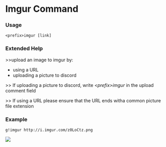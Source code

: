# Imgur Command

### Usage

```
<prefix>imgur [link]
```

### Extended Help

&gt;&gt;upload an image to imgur by:

* using a URL
* uploading a picture to discord

&gt;&gt; If uploading a picture to discord, write &lt;_prefix&gt;imgur_ in the upload comment field

&gt;&gt; If using a URL please ensure that the URL ends witha common picture file extension

### Example

```
g!imgur http://i.imgur.com/z0LoCtz.png
```

![](https://cdn.discordapp.com/attachments/282295514727448587/358946673679925260/image.png)

